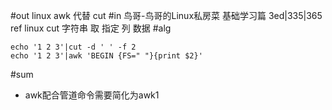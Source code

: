 #out
linux awk 代替 cut
#in
鸟哥-鸟哥的Linux私房菜 基础学习篇 3ed|335|365
ref linux cut 字符串 取 指定 列 数据
#alg
```
echo '1 2 3'|cut -d ' ' -f 2
echo '1 2 3'|awk 'BEGIN {FS=" "}{print $2}'
```
#sum
- awk配合管道命令需要简化为awk1
